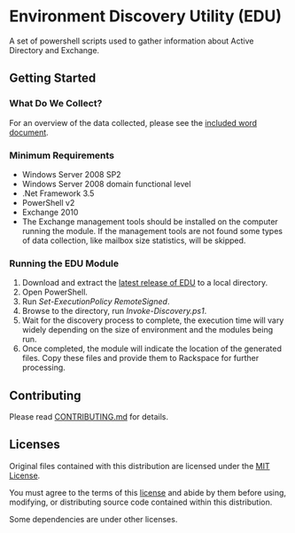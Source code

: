 # Environment Discovery Utility (EDU)

A set of powershell scripts used to gather information about Active Directory and Exchange.

## Getting Started

### What Do We Collect?

For an overview of the data collected, please see the [included word document](/src/edu-data-collection-summary.pdf).

### Minimum Requirements

- Windows Server 2008 SP2
- Windows Server 2008 domain functional level 
- .Net Framework 3.5
- PowerShell v2
- Exchange 2010
- The Exchange management tools should be installed on the computer running the module.  If the management tools are not found some types of data collection, like mailbox size statistics, will be skipped.

### Running the EDU Module

1. Download and extract the [latest release of EDU](https://github.com/rackerlabs/environment-discovery-utility/releases/latest) to a local directory.
2. Open PowerShell.
3. Run *Set-ExecutionPolicy RemoteSigned*. 
2. Browse to the directory, run *Invoke-Discovery.ps1*.
3. Wait for the discovery process to complete, the execution time will vary widely depending on the size of environment and the modules being run.
4. Once completed, the module will indicate the location of the generated files. Copy these files and provide them to Rackspace for further processing.

## Contributing

Please read [CONTRIBUTING.md](CONTRIBUTING.md) for details.

## Licenses

Original files contained with this distribution are licensed under the [MIT License](https://en.wikipedia.org/wiki/MIT_License).

You must agree to the terms of this [license](LICENSE.txt) and abide by them before using, modifying, or distributing source code contained within this distribution.

Some dependencies are under other licenses.
